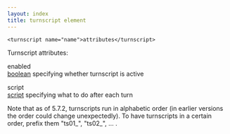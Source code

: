 ```yaml
---
layout: index
title: turnscript element
---
```


    <turnscript name="name">attributes</turnscript>

Turnscript attributes:

enabled  
[boolean](../types/boolean.html) specifying whether turnscript is active

script  
[script](../types/script.html) specifying what to do after each turn

Note that as of 5.7.2, turnscripts run in alphabetic order (in earlier versions the order could change unexpectedly). To have turnscripts in a certain order, prefix them "ts01_", "ts02_", ... .
